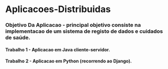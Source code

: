 # Aplicacoes-Distribuidas

### Objetivo Da Aplicacao - principal objetivo consiste na implementacao de um sistema de registo de dados e cuidados de saúde.

#### Trabalho 1 - Aplicacao em Java cliente-servidor.

#### Trabalho 2 - Aplicacao em Python (recorrendo ao Django).

